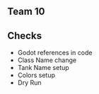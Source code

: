 ## Team 10

## Checks
- Godot references in code
- Class Name change
- Tank Name setup
- Colors setup
- Dry Run

